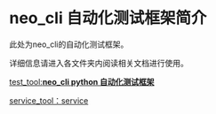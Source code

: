 # neo_cli 自动化测试框架简介

此处为neo_cli的自动化测试框架。

详细信息请进入各文件夹内阅读相关文档进行使用。

[test_tool:**neo_cli python 自动化测试框架**](https://github.com/)  

[service_tool：service](https://github.com/)  


